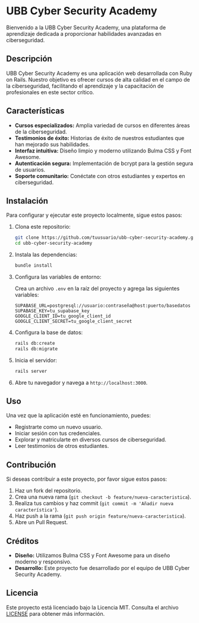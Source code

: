 # UBB Cyber Security Academy

Bienvenido a la UBB Cyber Security Academy, una plataforma de aprendizaje dedicada a proporcionar habilidades avanzadas en ciberseguridad.

## Descripción

UBB Cyber Security Academy es una aplicación web desarrollada con Ruby on Rails. Nuestro objetivo es ofrecer cursos de alta calidad en el campo de la ciberseguridad, facilitando el aprendizaje y la capacitación de profesionales en este sector crítico.

## Características

- **Cursos especializados:** Amplia variedad de cursos en diferentes áreas de la ciberseguridad.
- **Testimonios de éxito:** Historias de éxito de nuestros estudiantes que han mejorado sus habilidades.
- **Interfaz intuitiva:** Diseño limpio y moderno utilizando Bulma CSS y Font Awesome.
- **Autenticación segura:** Implementación de bcrypt para la gestión segura de usuarios.
- **Soporte comunitario:** Conéctate con otros estudiantes y expertos en ciberseguridad.

## Instalación

Para configurar y ejecutar este proyecto localmente, sigue estos pasos:

1. Clona este repositorio:

   ```sh
   git clone https://github.com/tuusuario/ubb-cyber-security-academy.git
   cd ubb-cyber-security-academy
   ```

2. Instala las dependencias:

   ```sh
   bundle install
   ```

3. Configura las variables de entorno:

   Crea un archivo `.env` en la raíz del proyecto y agrega las siguientes variables:

   ```env
   SUPABASE_URL=postgresql://usuario:contraseña@host:puerto/basedatos
   SUPABASE_KEY=tu_supabase_key
   GOOGLE_CLIENT_ID=tu_google_client_id
   GOOGLE_CLIENT_SECRET=tu_google_client_secret
   ```

4. Configura la base de datos:

   ```sh
   rails db:create
   rails db:migrate
   ```

5. Inicia el servidor:

   ```sh
   rails server
   ```

6. Abre tu navegador y navega a `http://localhost:3000`.

## Uso

Una vez que la aplicación esté en funcionamiento, puedes:

- Registrarte como un nuevo usuario.
- Iniciar sesión con tus credenciales.
- Explorar y matricularte en diversos cursos de ciberseguridad.
- Leer testimonios de otros estudiantes.

## Contribución

Si deseas contribuir a este proyecto, por favor sigue estos pasos:

1. Haz un fork del repositorio.
2. Crea una nueva rama (`git checkout -b feature/nueva-caracteristica`).
3. Realiza tus cambios y haz commit (`git commit -m 'Añadir nueva característica'`).
4. Haz push a la rama (`git push origin feature/nueva-caracteristica`).
5. Abre un Pull Request.

## Créditos

- **Diseño:** Utilizamos Bulma CSS y Font Awesome para un diseño moderno y responsivo.
- **Desarrollo:** Este proyecto fue desarrollado por el equipo de UBB Cyber Security Academy.

## Licencia

Este proyecto está licenciado bajo la Licencia MIT. Consulta el archivo [LICENSE](LICENSE) para obtener más información.
